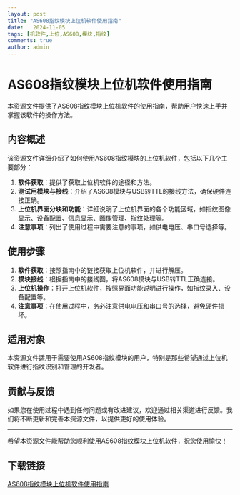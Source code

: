 ```yaml
---
layout: post
title: "AS608指纹模块上位机软件使用指南"
date:   2024-11-05
tags: [机软件,上位,AS608,模块,指纹]
comments: true
author: admin
---
```

# AS608指纹模块上位机软件使用指南

本资源文件提供了AS608指纹模块上位机软件的使用指南，帮助用户快速上手并掌握该软件的操作方法。

## 内容概述

该资源文件详细介绍了如何使用AS608指纹模块的上位机软件，包括以下几个主要部分：

1. **软件获取**：提供了获取上位机软件的途径和方法。
2. **测试用模块与接线**：介绍了AS608模块与USB转TTL的接线方法，确保硬件连接正确。
3. **上位机界面分块和功能**：详细说明了上位机界面的各个功能区域，如指纹图像显示、设备配置、信息显示、图像管理、指纹处理等。
4. **注意事项**：列出了使用过程中需要注意的事项，如供电电压、串口号选择等。

## 使用步骤

1. **软件获取**：按照指南中的链接获取上位机软件，并进行解压。
2. **模块接线**：根据指南中的接线图，将AS608模块与USB转TTL正确连接。
3. **上位机操作**：打开上位机软件，按照界面功能说明进行操作，如指纹录入、设备配置等。
4. **注意事项**：在使用过程中，务必注意供电电压和串口号的选择，避免硬件损坏。

## 适用对象

本资源文件适用于需要使用AS608指纹模块的用户，特别是那些希望通过上位机软件进行指纹识别和管理的开发者。

## 贡献与反馈

如果您在使用过程中遇到任何问题或有改进建议，欢迎通过相关渠道进行反馈。我们将不断更新和完善本资源文件，以提供更好的使用体验。

---

希望本资源文件能帮助您顺利使用AS608指纹模块上位机软件，祝您使用愉快！

## 下载链接

[AS608指纹模块上位机软件使用指南](https://pan.quark.cn/s/968979294e1a)